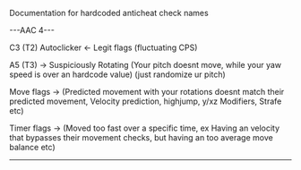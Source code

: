 Documentation for hardcoded anticheat check names

---AAC 4---

C3 (T2) Autoclicker <- Legit flags (fluctuating CPS)

A5 (T3) -> Suspiciously Rotating (Your pitch doesnt move, while your yaw speed is over an hardcode value) (just randomize ur pitch)

Move flags -> (Predicted movement with your rotations doesnt match their predicted movement, Velocity prediction, highjump, y/xz Modifiers, Strafe etc)

Timer flags -> (Moved too fast over a specific time, ex Having an velocity that bypasses their movement checks, but having an too average move balance etc)


-----------
